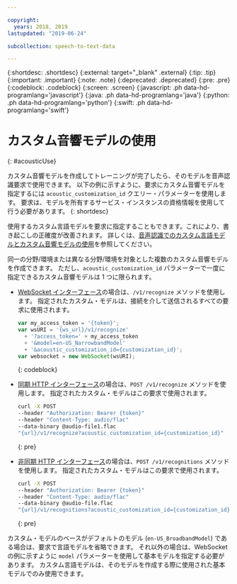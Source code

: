 ```yaml
---

copyright:
  years: 2018, 2019
lastupdated: "2019-06-24"

subcollection: speech-to-text-data

---
```


{:shortdesc: .shortdesc}
{:external: target="_blank" .external}
{:tip: .tip}
{:important: .important}
{:note: .note}
{:deprecated: .deprecated}
{:pre: .pre}
{:codeblock: .codeblock}
{:screen: .screen}
{:javascript: .ph data-hd-programlang='javascript'}
{:java: .ph data-hd-programlang='java'}
{:python: .ph data-hd-programlang='python'}
{:swift: .ph data-hd-programlang='swift'}

# カスタム音響モデルの使用
{: #acousticUse}

カスタム音響モデルを作成してトレーニングが完了したら、そのモデルを音声認識要求で使用できます。 以下の例に示すように、要求にカスタム音響モデルを指定するには `acoustic_customization_id` クエリー・パラメーターを使用します。 要求は、モデルを所有するサービス・インスタンスの資格情報を使用して行う必要があります。
{: shortdesc}

使用するカスタム言語モデルを要求に指定することもできます。これにより、書き起こしの正確度が改善されます。 詳しくは、[音声認識でのカスタム言語モデルとカスタム音響モデルの使用](/docs/services/speech-to-text-data?topic=speech-to-text-data-useBoth#useBothRecognize)を参照してください。

同一の分野/環境または異なる分野/環境を対象とした複数のカスタム音響モデルを作成できます。 ただし、`acoustic_customization_id` パラメーターで一度に指定できるカスタム音響モデルは 1 つに限られます。

-   [WebSocket インターフェース](/docs/services/speech-to-text-data?topic=speech-to-text-data-websockets)の場合は、`/v1/recognize` メソッドを使用します。 指定されたカスタム・モデルは、接続を介して送信されるすべての要求に使用されます。

    ```javascript
    var my_access_token = '{token}';
    var wsURI = '{ws_url}/v1/recognize'
      + '?access_token=' + my_access_token
      + '&model=en-US_NarrowbandModel'
      + '&acoustic_customization_id={customization_id}';
    var websocket = new WebSocket(wsURI);
    ```
    {: codeblock}

-   [同期 HTTP インターフェース](/docs/services/speech-to-text-data?topic=speech-to-text-data-http)の場合は、`POST /v1/recognize` メソッドを使用します。 指定されたカスタム・モデルはこの要求で使用されます。

    ```bash
    curl -X POST
    --header "Authorization: Bearer {token}"
    --header "Content-Type: audio/flac"
    --data-binary @audio-file1.flac
    "{url}/v1/recognize?acoustic_customization_id={customization_id}"
    ```
    {: pre}

-   [非同期 HTTP インターフェース](/docs/services/speech-to-text-data?topic=speech-to-text-data-async)の場合は、`POST /v1/recognitions` メソッドを使用します。 指定されたカスタム・モデルはこの要求で使用されます。

    ```bash
    curl -X POST
    --header "Authorization: Bearer {token}"
    --header "Content-Type: audio/flac"
    --data-binary @audio-file.flac
    "{url}/v1/recognitions?acoustic_customization_id={customization_id}"
    ```
    {: pre}

カスタム・モデルのベースがデフォルトのモデル (`en-US_BroadbandModel`) である場合は、要求で言語モデルを省略できます。 それ以外の場合は、WebSocket の例に示すように `model` パラメーターを使用して基本モデルを指定する必要があります。 カスタム言語モデルは、そのモデルを作成する際に使用された基本モデルでのみ使用できます。
